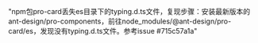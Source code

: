 "npm包pro-card丢失es目录下的typing.d.ts文件，复现步骤：安装最新版本的ant-design/pro-components，前往node_modules/@ant-design/pro-card/es，发现没有typing.d.ts文件。参考issue #715c57a1a"
